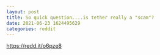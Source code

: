 ```yaml
--- 
layout: post 
title: So quick question....is tether really a "scam"? 
date: 2021-06-23 1624495629 
categories: reddit 
--- 
```

https://redd.it/o6pze8